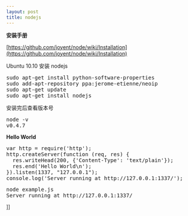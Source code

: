 ```yaml
---
layout: post
title: nodejs
---
```

**安装手册**

[https://github.com/joyent/node/wiki/Installation](https://github.com/joyent/node/wiki/Installation)

Ubuntu 10.10 安装 nodejs

<div class="cnblogs_Highlighter">
<pre class="brush:javascript;gutter:false;">sudo apt-get install python-software-properties
sudo add-apt-repository ppa:jerome-etienne/neoip
sudo apt-get update
sudo apt-get install nodejs
</pre>
</div>

安装完后查看版本号

<div class="cnblogs_Highlighter">
<pre class="brush:javascript;gutter:false;">node -v
v0.4.7
</pre>
</div>

**Hello World**

<div class="cnblogs_Highlighter">
<pre class="brush:javascript;gutter:true;">var http = require('http');
http.createServer(function (req, res) {
  res.writeHead(200, {'Content-Type': 'text/plain'});
  res.end('Hello World\n');
}).listen(1337, "127.0.0.1");
console.log('Server running at http://127.0.0.1:1337/');
</pre>
</div>

<div class="cnblogs_Highlighter">
<pre class="brush:javascript;gutter:false;">node example.js
Server running at http://127.0.0.1:1337/
</pre>
</div>]]